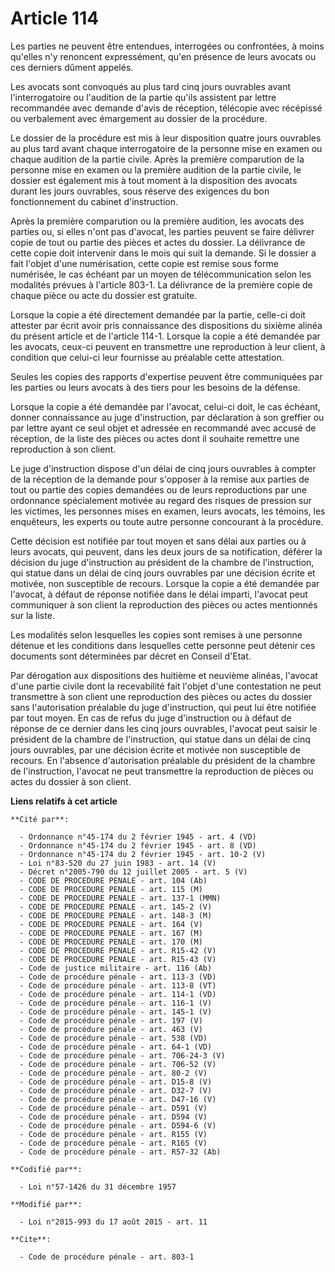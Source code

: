 # Article 114

Les parties ne peuvent être entendues, interrogées ou confrontées, à moins qu'elles n'y renoncent expressément, qu'en
présence de leurs avocats ou ces derniers dûment appelés. 

Les avocats sont convoqués au plus tard cinq jours ouvrables avant l'interrogatoire ou l'audition de la partie qu'ils
assistent par lettre recommandée avec demande d'avis de réception, télécopie avec récépissé ou verbalement avec émargement au
dossier de la procédure. 

Le dossier de la procédure est mis à leur disposition quatre jours ouvrables au plus tard avant chaque interrogatoire de la
personne mise en examen ou chaque audition de la partie civile. Après la première comparution de la personne mise en examen
ou la première audition de la partie civile, le dossier est également mis à tout moment à la disposition des avocats durant
les jours ouvrables, sous réserve des exigences du bon fonctionnement du cabinet d'instruction. 

Après la première comparution ou la première audition, les avocats des parties ou, si elles n'ont pas d'avocat, les parties
peuvent se faire délivrer copie de tout ou partie des pièces et actes du dossier. La délivrance de cette copie doit
intervenir dans le mois qui suit la demande. Si le dossier a fait l'objet d'une numérisation, cette copie est remise sous
forme numérisée, le cas échéant par un moyen de télécommunication selon les modalités prévues à l'article 803-1. La
délivrance de la première copie de chaque pièce ou acte du dossier est gratuite. 

Lorsque la copie a été directement demandée par la partie, celle-ci doit attester par écrit avoir pris connaissance des
dispositions du sixième alinéa du présent article et de l'article 114-1. Lorsque la copie a été demandée par les avocats,
ceux-ci peuvent en transmettre une reproduction à leur client, à condition que celui-ci leur fournisse au préalable cette
attestation. 

Seules les copies des rapports d'expertise peuvent être communiquées par les parties ou leurs avocats à des tiers pour les
besoins de la défense. 

Lorsque la copie a été demandée par l'avocat, celui-ci doit, le cas échéant, donner connaissance au juge d'instruction, par
déclaration à son greffier ou par lettre ayant ce seul objet et adressée en recommandé avec accusé de réception, de la liste
des pièces ou actes dont il souhaite remettre une reproduction à son client. 

Le juge d'instruction dispose d'un délai de cinq jours ouvrables à compter de la réception de la demande pour s'opposer à la
remise aux parties de tout ou partie des copies demandées ou de leurs reproductions par une ordonnance spécialement motivée
au regard des risques de pression sur les victimes, les personnes mises en examen, leurs avocats, les témoins, les
enquêteurs, les experts ou toute autre personne concourant à la procédure. 

Cette décision est notifiée par tout moyen et sans délai aux parties ou à leurs avocats, qui peuvent, dans les deux jours de
sa notification, déférer la décision du juge d'instruction au président de la chambre de l'instruction, qui statue dans un
délai de cinq jours ouvrables par une décision écrite et motivée, non susceptible de recours. Lorsque la copie a été demandée
par l'avocat, à défaut de réponse notifiée dans le délai imparti, l'avocat peut communiquer à son client la reproduction des
pièces ou actes mentionnés sur la liste. 

Les modalités selon lesquelles les copies sont remises à une personne détenue et les conditions dans lesquelles cette
personne peut détenir ces documents sont déterminées par décret en Conseil d'Etat. 

Par dérogation aux dispositions des huitième et neuvième alinéas, l'avocat d'une partie civile dont la recevabilité fait
l'objet d'une contestation ne peut transmettre à son client une reproduction des pièces ou actes du dossier sans
l'autorisation préalable du juge d'instruction, qui peut lui être notifiée par tout moyen. En cas de refus du juge
d'instruction ou à défaut de réponse de ce dernier dans les cinq jours ouvrables, l'avocat peut saisir le président de la
chambre de l'instruction, qui statue dans un délai de cinq jours ouvrables, par une décision écrite et motivée non
susceptible de recours. En l'absence d'autorisation préalable du président de la chambre de l'instruction, l'avocat ne peut
transmettre la reproduction de pièces ou actes du dossier à son client.

**Liens relatifs à cet article**

	**Cité par**:

	  - Ordonnance n°45-174 du 2 février 1945 - art. 4 (VD)
	  - Ordonnance n°45-174 du 2 février 1945 - art. 8 (VD)
	  - Ordonnance n°45-174 du 2 février 1945 - art. 10-2 (V)
	  - Loi n°83-520 du 27 juin 1983 - art. 14 (V)
	  - Décret n°2005-790 du 12 juillet 2005 - art. 5 (V)
	  - CODE DE PROCEDURE PENALE - art. 104 (Ab)
	  - CODE DE PROCEDURE PENALE - art. 115 (M)
	  - CODE DE PROCEDURE PENALE - art. 137-1 (MMN)
	  - CODE DE PROCEDURE PENALE - art. 145-2 (V)
	  - CODE DE PROCEDURE PENALE - art. 148-3 (M)
	  - CODE DE PROCEDURE PENALE - art. 164 (V)
	  - CODE DE PROCEDURE PENALE - art. 167 (M)
	  - CODE DE PROCEDURE PENALE - art. 170 (M)
	  - CODE DE PROCEDURE PENALE - art. R15-42 (V)
	  - CODE DE PROCEDURE PENALE - art. R15-43 (V)
	  - Code de justice militaire - art. 116 (Ab)
	  - Code de procédure pénale - art. 113-3 (VD)
	  - Code de procédure pénale - art. 113-8 (VT)
	  - Code de procédure pénale - art. 114-1 (VD)
	  - Code de procédure pénale - art. 116-1 (V)
	  - Code de procédure pénale - art. 145-1 (V)
	  - Code de procédure pénale - art. 197 (V)
	  - Code de procédure pénale - art. 463 (V)
	  - Code de procédure pénale - art. 538 (VD)
	  - Code de procédure pénale - art. 64-1 (VD)
	  - Code de procédure pénale - art. 706-24-3 (V)
	  - Code de procédure pénale - art. 706-52 (V)
	  - Code de procédure pénale - art. 80-2 (V)
	  - Code de procédure pénale - art. D15-8 (V)
	  - Code de procédure pénale - art. D32-7 (V)
	  - Code de procédure pénale - art. D47-16 (V)
	  - Code de procédure pénale - art. D591 (V)
	  - Code de procédure pénale - art. D594 (V)
	  - Code de procédure pénale - art. D594-6 (V)
	  - Code de procédure pénale - art. R155 (V)
	  - Code de procédure pénale - art. R165 (V)
	  - Code de procédure pénale - art. R57-32 (Ab)

	**Codifié par**:

	  - Loi n°57-1426 du 31 décembre 1957

	**Modifié par**:

	  - Loi n°2015-993 du 17 août 2015 - art. 11

	**Cite**:

	  - Code de procédure pénale - art. 803-1
